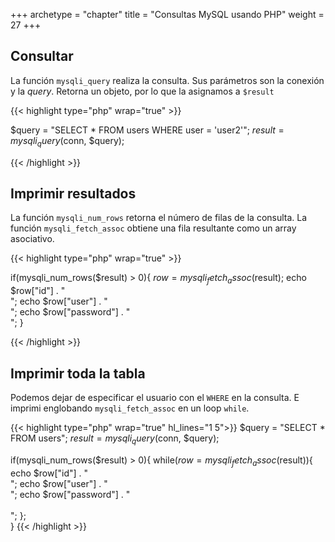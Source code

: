 +++
archetype = "chapter"
title = "Consultas MySQL usando PHP"
weight = 27
+++

## Consultar

La función `mysqli_query` realiza la consulta. Sus parámetros son la conexión y la _query_. Retorna un objeto, por lo que la asignamos a `$result`

{{< highlight  type="php" wrap="true" >}}

$query = "SELECT * FROM users WHERE user = 'user2'";
$result = mysqli_query($conn, $query);

{{< /highlight >}}

## Imprimir resultados
La función `mysqli_num_rows` retorna el número de filas de la consulta. La función `mysqli_fetch_assoc` obtiene una fila resultante como un array asociativo.

{{< highlight  type="php" wrap="true" >}}

if(mysqli_num_rows($result) > 0){
    $row = mysqli_fetch_assoc($result);
    echo $row["id"] . "<br>";
    echo $row["user"] . "<br>";
    echo $row["password"] . "<br>";
}

{{< /highlight >}}

## Imprimir toda la tabla
Podemos dejar de especificar el usuario con el `WHERE` en la consulta. E imprimi englobando `mysqli_fetch_assoc` en un loop `while`.

{{< highlight  type="php" wrap="true" hl_lines="1 5">}}
$query = "SELECT * FROM users";
$result = mysqli_query($conn, $query);

if(mysqli_num_rows($result) > 0){
    while($row = mysqli_fetch_assoc($result)){
        echo $row["id"] . "<br>";
        echo $row["user"] . "<br>";
        echo $row["password"] . "<br><br>";
    };        
}
{{< /highlight >}}